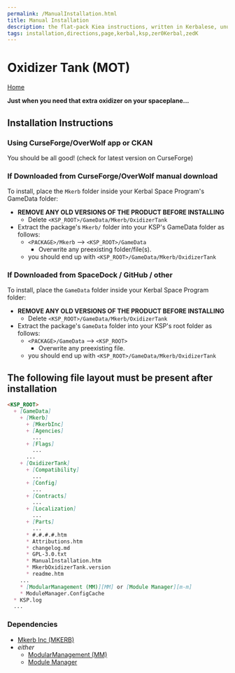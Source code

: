 ```yaml
---
permalink: /ManualInstallation.html
title: Manual Installation
description: the flat-pack Kiea instructions, written in Kerbalese, unusally present
tags: installation,directions,page,kerbal,ksp,zer0Kerbal,zedK
---
```

<!-- ManualInstallation.md v1.1.8.1
Oxidizer Tank (MOT)
created: 01 Oct 2019
updated: 29 Jul 2022 -->

<!-- based upon work by Lisias -->

# Oxidizer Tank (MOT)

[Home](./index.md)

**Just when you need that extra oxidizer on your spaceplane...**

## Installation Instructions

### Using CurseForge/OverWolf app or CKAN

You should be all good! (check for latest version on CurseForge)

### If Downloaded from CurseForge/OverWolf manual download

To install, place the `Mkerb` folder inside your Kerbal Space Program's GameData folder:

* **REMOVE ANY OLD VERSIONS OF THE PRODUCT BEFORE INSTALLING**
  * Delete `<KSP_ROOT>/GameData/Mkerb/OxidizerTank`
* Extract the package's `Mkerb/` folder into your KSP's GameData folder as follows:
  * `<PACKAGE>/Mkerb` --> `<KSP_ROOT>/GameData`
    * Overwrite any preexisting folder/file(s).
  * you should end up with `<KSP_ROOT>/GameData/Mkerb/OxidizerTank`

### If Downloaded from SpaceDock / GitHub / other

To install, place the `GameData` folder inside your Kerbal Space Program folder:

* **REMOVE ANY OLD VERSIONS OF THE PRODUCT BEFORE INSTALLING**
  * Delete `<KSP_ROOT>/GameData/Mkerb/OxidizerTank`
* Extract the package's `GameData` folder into your KSP's root folder as follows:
  * `<PACKAGE>/GameData` --> `<KSP_ROOT>`
    * Overwrite any preexisting file.
  * you should end up with `<KSP_ROOT>/GameData/Mkerb/OxidizerTank`

## The following file layout must be present after installation

```markdown
<KSP_ROOT>
  + [GameData]
    + [Mkerb]
      + [MkerbInc]
      + [Agencies]
        ...
      + [Flags]
        ...
      ...
    + [OxidizerTank]
      + [Compatibility]
        ...
      + [Config]
        ...
      + [Contracts]
        ...
      + [Localization]
        ...
      + [Parts]
        ...
      * #.#.#.#.htm
      * Attributions.htm
      * changelog.md
      * GPL-3.0.txt
      * ManualInstallation.htm
      * MkerbOxidizerTank.version
      * readme.htm
    ...
    * [ModularManagement (MM)][MM] or [Module Manager][m-m]
    * ModuleManager.ConfigCache
  * KSP.log
  ...
```

### Dependencies

* [Mkerb Inc (MKERB)][MKERB]
* *either*
  * [ModularManagement (MM)][MM]
  * [Module Manager][m-m]

[MKERB]: https://forum.kerbalspaceprogram.com/index.php?/topic/215790-*/ "Mkerb Inc (MKERB)"
[MM]: https://github.com/net-lisias-ksp/ModuleManager "ModularManagement (MM)"
[m-m]: https://forum.kerbalspaceprogram.com/index.php?/topic/50533-*/ "Module Manager"

<!-- this file CC BY-ND 4.0 by zer0Kerbal -->